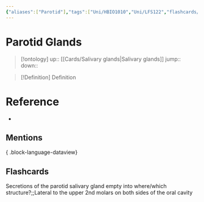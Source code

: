 ```yaml
---
{"aliases":["Parotid"],"tags":["Uni/HBIO1010","Uni/LFS122","flashcards/LFS122"],"dg-publish":true,"permalink":"/cards/parotid-glands/","dgPassFrontmatter":true}
---
```


# Parotid Glands

> [!ontology]
> up:: [[Cards/Salivary glands\|Salivary glands]]
> jump:: 
> down:: 

> [!Definition] Definition

# Reference

- 

## Mentions


{ .block-language-dataview}

## Flashcards

Secretions of the parotid salivary gland empty into where/which structure?;;Lateral to the upper 2nd molars on both sides of the oral cavity
<!--SR:!2023-10-26,2,150-->